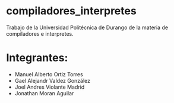 # compiladores_interpretes
Trabajo de la Universidad Politécnica de Durango de la materia de compiladores e interpretes.

# Integrantes: 
* Manuel Alberto Ortiz Torres
* Gael Alejandr Valdez González
* Joel Andres Violante Madrid
* Jonathan Moran Aguilar
